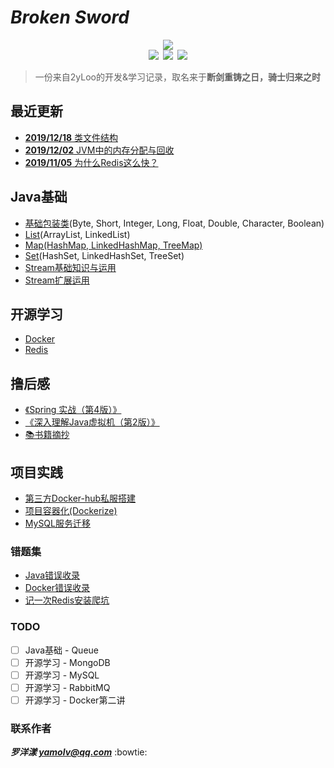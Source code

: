 # ***Broken Sword***
<div align="center"><img src="https://ossweb-img.qq.com/images/lol/web201310/skin/big92007.jpg"/></div>

<div align="center"><img src="https://img.shields.io/badge/WeChat-yamolv-green.svg?logo=Wechat"/>&ensp;<img src="https://img.shields.io/badge/%E7%BD%97%E6%B4%8B%E6%BC%BE-yamolv%40qq.com-red.svg?logo=Tencent%20QQ"/>&ensp;<img src="https://img.shields.io/badge/-1%E4%B8%87%E5%B0%8F%E6%97%B6%E7%9A%84%E9%94%A4%E7%82%BC%E6%98%AF%E4%BB%BB%E4%BD%95%E4%BA%BA%E4%BB%8E%E5%B9%B3%E5%87%A1%E5%8F%98%E6%88%90%E4%B8%96%E7%95%8C%E7%BA%A7%E5%A4%A7%E5%B8%88%E7%9A%84%E5%BF%85%E8%A6%81%E6%9D%A1%E4%BB%B6%F0%9F%A4%99-blue.svg"/></div>

> 一份来自2yLoo的开发&学习记录，取名来于**断剑重铸之日，骑士归来之时**

## **最近更新**
- [**2019/12/18** 类文件结构](https://github.com/2yLoo/broken-sowrd/blob/master/book-review/inside-in-jvm/MemoryAllocationAndRecovery.md)
- [**2019/12/02** JVM中的内存分配与回收](https://github.com/2yLoo/broken-sowrd/blob/master/book-review/inside-in-jvm/MemoryAllocationAndRecovery.md)
- [**2019/11/05** 为什么Redis这么快？](https://github.com/2yLoo/broken-sowrd/blob/master/open-sources/Redis/WhyRedisFast.md)

## **Java基础**
- [基础包装类](https://github.com/2yLoo/broken-sowrd/blob/master/java-base/lang/wraps.md)(Byte, Short, Integer, Long, Float, Double, Character, Boolean)
- [List](https://github.com/2yLoo/broken-sowrd/blob/master/java-base/util/Collection/List.md)(ArrayList, LinkedList)
- [Map(HashMap, LinkedHashMap, TreeMap)](https://github.com/2yLoo/broken-sowrd/tree/master/java-base/util/Map)
- [Set](https://github.com/2yLoo/broken-sowrd/blob/master/java-base/util/Collection/Set.md)(HashSet, LinkedHashSet, TreeSet)
- [Stream基础知识与运用](https://github.com/2yLoo/broken-sowrd/blob/master/java-base/notes/StreamBase.md)
- [Stream扩展运用](https://github.com/2yLoo/broken-sowrd/blob/master/java-base/notes/StreamExtension.md)

## **开源学习**
- [Docker](https://github.com/2yLoo/broken-sowrd/tree/master/open-sources/docker)
- [Redis](https://github.com/2yLoo/broken-sowrd/blob/master/open-sources/Redis/)

## **撸后感**
- [《Spring 实战（第4版）》](https://github.com/2yLoo/broken-sowrd/tree/master/book-review/spring-in-action-4)
- [《深入理解Java虚拟机（第2版）》](https://github.com/2yLoo/broken-sowrd/tree/master/book-review/inside-in-jvm)
- [📚书籍摘抄](https://github.com/2yLoo/broken-sowrd/blob/master/book-review/excerpts.md)

## **项目实践**
- [第三方Docker-hub私服搭建](https://github.com/2yLoo/broken-sowrd/blob/master/project-practice/docker/ProjectDockerize.md)
- [项目容器化(Dockerize)](https://github.com/2yLoo/broken-sowrd/blob/master/project-practice/docker/ProjectDockerize.md)
- [MySQL服务迁移](https://github.com/2yLoo/broken-sowrd/blob/master/project-practice/MySQLMigration.md)

### **错题集**
- [Java错误收录](https://github.com/2yLoo/broken-sowrd/blob/master/mistake-record/JavaTrouble.md)
- [Docker错误收录](https://github.com/2yLoo/broken-sowrd/blob/master/mistake-record/DockerTrouble.md)
- [记一次Redis安装爬坑](https://github.com/2yLoo/broken-sowrd/blob/master/mistake-record/RedisInstall.md)

### **TODO**
- [ ] Java基础 - Queue
- [ ] 开源学习 - MongoDB
- [ ] 开源学习 - MySQL
- [ ] 开源学习 - RabbitMQ
- [ ] 开源学习 - Docker第二讲

### **联系作者**
***罗洋漾 yamolv@qq.com*** :bowtie:
